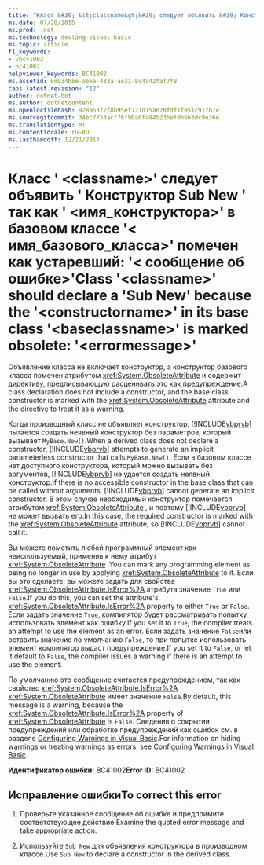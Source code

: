 ```yaml
---
title: "Класс &#39; &lt;classname&gt;&#39; следует объявить &#39; Конструктор Sub New &#39; так как &#39; &lt;имя_конструктора&gt;&#39; в базовом классе &#39;&lt; имя_базового_класса&gt;&#39; помечен как устаревший: &#39;&lt; сообщение об ошибке&gt;&#39;"
ms.date: 07/20/2015
ms.prod: .net
ms.technology: devlang-visual-basic
ms.topic: article
f1_keywords:
- vbc41002
- bc41002
helpviewer_keywords: BC41002
ms.assetid: 6d034bbe-ab6a-433a-ae31-8c4a42faf7f8
caps.latest.revision: "12"
author: dotnet-bot
ms.author: dotnetcontent
ms.openlocfilehash: 928a63f2f8b95ef721d15a628fdf1f051c917b7e
ms.sourcegitcommit: 34ec7753acf76f90a0fa845235ef06663dc9e36e
ms.translationtype: MT
ms.contentlocale: ru-RU
ms.lasthandoff: 12/21/2017
---
```

# <a name="class-39ltclassnamegt39-should-declare-a-39sub-new39-because-the-39ltconstructornamegt39-in-its-base-class-39ltbaseclassnamegt39-is-marked-obsolete-39lterrormessagegt39"></a><span data-ttu-id="f0d8c-102">Класс &#39; &lt;classname&gt;&#39; следует объявить &#39; Конструктор Sub New &#39; так как &#39; &lt;имя_конструктора&gt;&#39; в базовом классе &#39;&lt; имя_базового_класса&gt;&#39; помечен как устаревший: &#39;&lt; сообщение об ошибке&gt;&#39;</span><span class="sxs-lookup"><span data-stu-id="f0d8c-102">Class &#39;&lt;classname&gt;&#39; should declare a &#39;Sub New&#39; because the &#39;&lt;constructorname&gt;&#39; in its base class &#39;&lt;baseclassname&gt;&#39; is marked obsolete: &#39;&lt;errormessage&gt;&#39;</span></span>
<span data-ttu-id="f0d8c-103">Объявление класса не включает конструктор, а конструктор базового класса помечен атрибутом <xref:System.ObsoleteAttribute> и содержит директиву, предписывающую расценивать это как предупреждение.</span><span class="sxs-lookup"><span data-stu-id="f0d8c-103">A class declaration does not include a constructor, and the base class constructor is marked with the <xref:System.ObsoleteAttribute> attribute and the directive to treat it as a warning.</span></span>  
  
 <span data-ttu-id="f0d8c-104">Когда производный класс не объявляет конструктор, [!INCLUDE[vbprvb](~/includes/vbprvb-md.md)] пытается создать неявный конструктор без параметров, который вызывает `MyBase.New()`.</span><span class="sxs-lookup"><span data-stu-id="f0d8c-104">When a derived class does not declare a constructor, [!INCLUDE[vbprvb](~/includes/vbprvb-md.md)] attempts to generate an implicit parameterless constructor that calls `MyBase.New()`.</span></span> <span data-ttu-id="f0d8c-105">Если в базовом классе нет доступного конструктора, который можно вызывать без аргументов, [!INCLUDE[vbprvb](~/includes/vbprvb-md.md)] не удается создать неявный конструктор.</span><span class="sxs-lookup"><span data-stu-id="f0d8c-105">If there is no accessible constructor in the base class that can be called without arguments, [!INCLUDE[vbprvb](~/includes/vbprvb-md.md)] cannot generate an implicit constructor.</span></span> <span data-ttu-id="f0d8c-106">В этом случае необходимый конструктор помечается атрибутом <xref:System.ObsoleteAttribute> , и поэтому [!INCLUDE[vbprvb](~/includes/vbprvb-md.md)] не может вызвать его.</span><span class="sxs-lookup"><span data-stu-id="f0d8c-106">In this case, the required constructor is marked with the <xref:System.ObsoleteAttribute> attribute, so [!INCLUDE[vbprvb](~/includes/vbprvb-md.md)] cannot call it.</span></span>  
  
 <span data-ttu-id="f0d8c-107">Вы можете пометить любой программный элемент как неиспользуемый, применив к нему атрибут <xref:System.ObsoleteAttribute> .</span><span class="sxs-lookup"><span data-stu-id="f0d8c-107">You can mark any programming element as being no longer in use by applying <xref:System.ObsoleteAttribute> to it.</span></span> <span data-ttu-id="f0d8c-108">Если вы это сделаете, вы можете задать для свойства <xref:System.ObsoleteAttribute.IsError%2A> атрибута значение `True` или `False`.</span><span class="sxs-lookup"><span data-stu-id="f0d8c-108">If you do this, you can set the attribute's <xref:System.ObsoleteAttribute.IsError%2A> property to either `True` or `False`.</span></span> <span data-ttu-id="f0d8c-109">Если задать значение `True`, компилятор будет рассматривать попытку использовать элемент как ошибку.</span><span class="sxs-lookup"><span data-stu-id="f0d8c-109">If you set it to `True`, the compiler treats an attempt to use the element as an error.</span></span> <span data-ttu-id="f0d8c-110">Если задать значение `False`или оставить значение по умолчанию `False`, то при попытке использовать элемент компилятор выдаст предупреждение.</span><span class="sxs-lookup"><span data-stu-id="f0d8c-110">If you set it to `False`, or let it default to `False`, the compiler issues a warning if there is an attempt to use the element.</span></span>  
  
 <span data-ttu-id="f0d8c-111">По умолчанию это сообщение считается предупреждением, так как свойство <xref:System.ObsoleteAttribute.IsError%2A> <xref:System.ObsoleteAttribute> имеет значение `False`.</span><span class="sxs-lookup"><span data-stu-id="f0d8c-111">By default, this message is a warning, because the <xref:System.ObsoleteAttribute.IsError%2A> property of <xref:System.ObsoleteAttribute> is `False`.</span></span> <span data-ttu-id="f0d8c-112">Сведения о сокрытии предупреждений или обработке предупреждений как ошибок см. в разделе [Configuring Warnings in Visual Basic](/visualstudio/ide/configuring-warnings-in-visual-basic).</span><span class="sxs-lookup"><span data-stu-id="f0d8c-112">For information on hiding warnings or treating warnings as errors, see [Configuring Warnings in Visual Basic](/visualstudio/ide/configuring-warnings-in-visual-basic).</span></span>  
  
 <span data-ttu-id="f0d8c-113">**Идентификатор ошибки:** BC41002</span><span class="sxs-lookup"><span data-stu-id="f0d8c-113">**Error ID:** BC41002</span></span>  
  
## <a name="to-correct-this-error"></a><span data-ttu-id="f0d8c-114">Исправление ошибки</span><span class="sxs-lookup"><span data-stu-id="f0d8c-114">To correct this error</span></span>  
  
1.  <span data-ttu-id="f0d8c-115">Проверьте указанное сообщение об ошибке и предпримите соответствующее действие.</span><span class="sxs-lookup"><span data-stu-id="f0d8c-115">Examine the quoted error message and take appropriate action.</span></span>  
  
2.  <span data-ttu-id="f0d8c-116">Используйте `Sub New` для объявления конструктора в производном классе.</span><span class="sxs-lookup"><span data-stu-id="f0d8c-116">Use `Sub New` to declare a constructor in the derived class.</span></span>